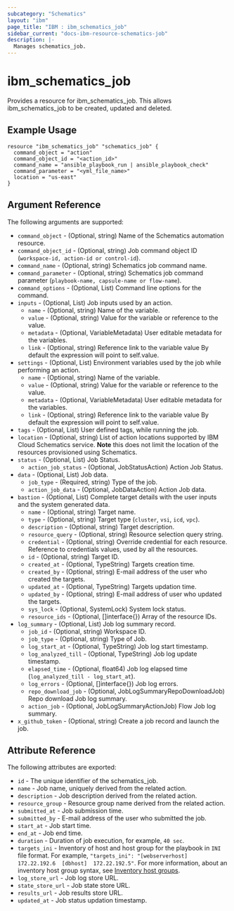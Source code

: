```yaml
---
subcategory: "Schematics"
layout: "ibm"
page_title: "IBM : ibm_schematics_job"
sidebar_current: "docs-ibm-resource-schematics-job"
description: |-
  Manages schematics_job.
---
```


# ibm\_schematics_job

Provides a resource for ibm_schematics_job. This allows ibm_schematics_job to be created, updated and deleted.

## Example Usage

```hcl
resource "ibm_schematics_job" "schematics_job" {
  command_object = "action"
  command_object_id = "<action_id>"
  command_name = "ansible_playbook_run | ansible_playbook_check"
  command_parameter = "<yml_file_name>"
  location = "us-east"
}
```

## Argument Reference

The following arguments are supported:

* `command_object` - (Optional, string) Name of the Schematics automation resource.
* `command_object_id` - (Optional, string) Job command object ID (`workspace-id, action-id or control-id`).
* `command_name` - (Optional, string) Schematics job command name.
* `command_parameter` - (Optional, string) Schematics job command parameter (`playbook-name, capsule-name or flow-name`).
* `command_options` - (Optional, List) Command line options for the command.
* `inputs` - (Optional, List) Job inputs used by an action.
  * `name` - (Optional, string) Name of the variable.
  * `value` - (Optional, string) Value for the variable or reference to the value.
  * `metadata` - (Optional, VariableMetadata) User editable metadata for the variables.
  * `link` - (Optional, string) Reference link to the variable value By default the expression will point to self.value.
* `settings` - (Optional, List) Environment variables used by the job while performing an action.
  * `name` - (Optional, string) Name of the variable.
  * `value` - (Optional, string) Value for the variable or reference to the value.
  * `metadata` - (Optional, VariableMetadata) User editable metadata for the variables.
  * `link` - (Optional, string) Reference link to the variable value By default the expression will point to self.value.
* `tags` - (Optional, List) User defined tags, while running the job.
* `location` - (Optional, string) List of action locations supported by IBM Cloud Schematics service.  **Note** this does not limit the location of the resources provisioned using Schematics.
* `status` - (Optional, List) Job Status.
  * `action_job_status` - (Optional, JobStatusAction) Action Job Status.
* `data` - (Optional, List) Job data.
  * `job_type` - (Required, string) Type of the job.
  * `action_job_data` - (Optional, JobDataAction) Action Job data.
* `bastion` - (Optional, List) Complete target details with the user inputs and the system generated data.
  * `name` - (Optional, string) Target name.
  * `type` - (Optional, string) Target type (`cluster`, `vsi`, `icd`, `vpc`).
  * `description` - (Optional, string) Target description.
  * `resource_query` - (Optional, string) Resource selection query string.
  * `credential` - (Optional, string) Override credential for each resource.  Reference to credentials values, used by all the resources.
  * `id` - (Optional, string) Target ID.
  * `created_at` - (Optional, TypeString) Targets creation time.
  * `created_by` - (Optional, string) E-mail address of the user who created the targets.
  * `updated_at` - (Optional, TypeString) Targets updation time.
  * `updated_by` - (Optional, string) E-mail address of user who updated the targets.
  * `sys_lock` - (Optional, SystemLock) System lock status.
  * `resource_ids` - (Optional, []interface{}) Array of the resource IDs.
* `log_summary` - (Optional, List) Job log summary record.
  * `job_id` - (Optional, string) Workspace ID.
  * `job_type` - (Optional, string) Type of Job.
  * `log_start_at` - (Optional, TypeString) Job log start timestamp.
  * `log_analyzed_till` - (Optional, TypeString) Job log update timestamp.
  * `elapsed_time` - (Optional, float64) Job log elapsed time (`log_analyzed_till - log_start_at`).
  * `log_errors` - (Optional, []interface{}) Job log errors.
  * `repo_download_job` - (Optional, JobLogSummaryRepoDownloadJob) Repo download Job log summary.
  * `action_job` - (Optional, JobLogSummaryActionJob) Flow Job log summary.
* `x_github_token` - (Optional, string) Create a job record and launch the job.

## Attribute Reference

The following attributes are exported:

* `id` - The unique identifier of the schematics_job.
* `name` - Job name, uniquely derived from the related action.
* `description` - Job description derived from the related action.
* `resource_group` - Resource group name derived from the related action.
* `submitted_at` - Job submission time.
* `submitted_by` - E-mail address of the user who submitted the job.
* `start_at` - Job start time.
* `end_at` - Job end time.
* `duration` - Duration of job execution, for example, `40 sec`.
* `targets_ini` - Inventory of host and host group for the playbook in `INI` file format. For example, `"targets_ini": "[webserverhost]  172.22.192.6  [dbhost]  172.22.192.5"`. For more information, about an inventory host group syntax, see [Inventory host groups](/docs/schematics?topic=schematics-schematics-cli-reference#schematics-inventory-host-grps).
* `log_store_url` - Job log store URL.
* `state_store_url` - Job state store URL.
* `results_url` - Job results store URL.
* `updated_at` - Job status updation timestamp.
